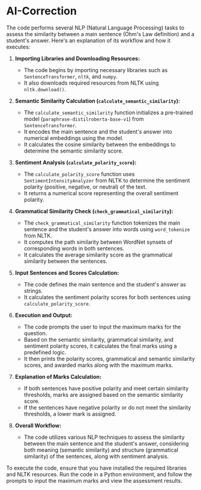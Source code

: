 # AI-Correction


The code performs several NLP (Natural Language Processing) tasks to assess the similarity between a main sentence (Ohm's Law definition) and a student's answer. Here's an explanation of its workflow and how it executes:

1. **Importing Libraries and Downloading Resources:**
   - The code begins by importing necessary libraries such as `SentenceTransformer`, `nltk`, and `numpy`.
   - It also downloads required resources from NLTK using `nltk.download()`.

2. **Semantic Similarity Calculation (`calculate_semantic_similarity`):**
   - The `calculate_semantic_similarity` function initializes a pre-trained model (`paraphrase-distilroberta-base-v1`) from `SentenceTransformer`.
   - It encodes the main sentence and the student's answer into numerical embeddings using the model.
   - It calculates the cosine similarity between the embeddings to determine the semantic similarity score.

3. **Sentiment Analysis (`calculate_polarity_score`):**
   - The `calculate_polarity_score` function uses `SentimentIntensityAnalyzer` from NLTK to determine the sentiment polarity (positive, negative, or neutral) of the text.
   - It returns a numerical score representing the overall sentiment polarity.

4. **Grammatical Similarity Check (`check_grammatical_similarity`):**
   - The `check_grammatical_similarity` function tokenizes the main sentence and the student's answer into words using `word_tokenize` from NLTK.
   - It computes the path similarity between WordNet synsets of corresponding words in both sentences.
   - It calculates the average similarity score as the grammatical similarity between the sentences.

5. **Input Sentences and Scores Calculation:**
   - The code defines the main sentence and the student's answer as strings.
   - It calculates the sentiment polarity scores for both sentences using `calculate_polarity_score`.

6. **Execution and Output:**
   - The code prompts the user to input the maximum marks for the question.
   - Based on the semantic similarity, grammatical similarity, and sentiment polarity scores, it calculates the final marks using a predefined logic.
   - It then prints the polarity scores, grammatical and semantic similarity scores, and awarded marks along with the maximum marks.

7. **Explanation of Marks Calculation:**
   - If both sentences have positive polarity and meet certain similarity thresholds, marks are assigned based on the semantic similarity score.
   - If the sentences have negative polarity or do not meet the similarity thresholds, a lower mark is assigned.

8. **Overall Workflow:**
   - The code utilizes various NLP techniques to assess the similarity between the main sentence and the student's answer, considering both meaning (semantic similarity) and structure (grammatical similarity) of the sentences, along with sentiment analysis.

To execute the code, ensure that you have installed the required libraries and NLTK resources. Run the code in a Python environment, and follow the prompts to input the maximum marks and view the assessment results.
